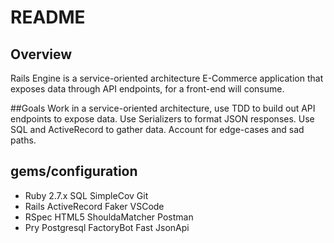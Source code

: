 # README
## Overview
Rails Engine is a service-oriented architecture E-Commerce application that exposes data through API endpoints, for a front-end will consume.

##Goals
Work in a service-oriented architecture, use TDD to build out API endpoints to expose data.
Use Serializers to format JSON responses.
Use SQL and ActiveRecord to gather data.
Account for edge-cases and sad paths.

## gems/configuration
- Ruby 2.7.x	SQL	SimpleCov	Git
- Rails	ActiveRecord	Faker	VSCode
- RSpec	HTML5	ShouldaMatcher	Postman
- Pry	Postgresql	FactoryBot	Fast JsonApi

